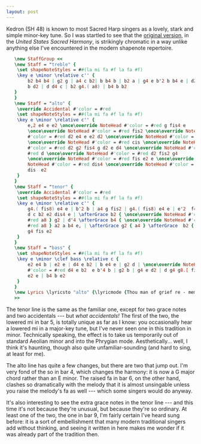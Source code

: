 ```yaml
---
layout: post
---
```


Kedron (SH 48) is known to most Sacred Harp singers as a lovely, stark
and simple minor-key tune. So I was startled to see that the [original
version,](http://people.bethel.edu/~rhomar/TunePages/Kedron.html) in the
*United States Sacred Harmony*, is strikingly chromatic in a way unlike
anything else I've encountered in the modern shapenote repertoire.

```lilypond
   \new StaffGroup <<
   \new Staff = "treble" {
    \set shapeNoteStyles = ##(la mi fa #f la fa #f)
    \key e \minor \relative c'' {
        b2 b4 b4 | g2 g | a4 c b2| b b4 b | b2 a | g4 e b'2 b b4 e | d2 e | b4
        b d2 | d d4 c | b2 g4.( a8) | b4 b b2
   }
   }
   \new Staff = "alto" {
    \override Accidental #'color = #red
    \set shapeNoteStyles = ##(la mi fa #f la fa #f)
    \key e \minor \relative c'' {
        e,2 e4 e e2 \once\override NoteHead #'color = #red g fis4 e
        \once\override NoteHead #'color = #red fis2 \once\override NoteHead
        #'color = #red d2 e4 e e2 d2 \once\override NoteHead #'color = #red b4
        \once\override NoteHead #'color = #red cis \once\override NoteHead
        #'color = #red d2 g2 fis4 g d2 e d4 \once\override NoteHead #'color =
        #red d \once\override NoteHead #'color = #red d2 fis2 g4
        \once\override NoteHead #'color = #red fis e2 e \once\override
        NoteHead #'color = #red dis4 \once\override NoteHead #'color = #red
        dis  e2
    }
   }
   \new Staff = "tenor" {
    \override Accidental #'color = #red
    \set shapeNoteStyles = ##(la mi fa #f la fa #f)
    \key e \minor \relative c'' {
        g4.( fis8) e4 e | b'2 b | a4 g fis2 | g4.( fis8) e4 e | e'2  f4( e) |
        d c b2 e2 dis4 e | \afterGrace b2 { \once\override NoteHead #'color =
        #red a8 } g2 | d'4 \afterGrace b4 { \once\override NoteHead #'color =
        #red a8 } a2 a b4 e, | \afterGrace g2 { a4 } \afterGrace  b2 { a4 } |
        g4 fis e2
    }
   }
   \new Staff = "bass" {
    \set shapeNoteStyles = ##(la mi fa #f la fa #f)
    \key e \minor \clef bass \relative c {
        e2 e4 b | e2 e | d4 e b2 | b e4 e | g2 d | \once\override NoteHead
        #'color = #red d4 e b2  e b'4 b | g2 b | g4 e d2 | d g4 g8.[ fis16] |
        e2 e | b4 b e2
    }
   }
   \new Lyrics \lyricsto "alto" {\lyricmode {Thou man of grief re - mem - ber me}}
   >>

```


The tenor line is the same as the familiar one, except for two grace
notes and two accidentals --- but *what accidentals!* The first of the
two, the lowered <span class="title-ref">mi</span> in bar 5, is totally
unique as far as I know: you occasionally hear a lowered <span
class="title-ref">mi</span> in a major-key tune, but I've never seen one
in this tradition in minor. Technically speaking, the effect is to take
us temporarily out of standard Aeolian minor and into the Phrygian mode.
Aesthetically... well, I think it's haunting, though also quite
unfamiliar-sounding (and hard to sing, at least for me).

The alto line has quite a few changes, but there are two that jump out.
I'm very fond of the <span class="title-ref">so</span> in bar 4, which
changes the harmony: it is now a G major chord rather than an E minor.
The raised <span class="title-ref">fa</span> in bar 6, on the other
hand, clashes so dramatically with the melody that it is almost
unsingable unless you raise the melody's <span
class="title-ref">fa</span> as well --- which some singers would do
anyway.

It's also interesting to see the extra grace notes in the tenor line ---
and this time it's not because they're unusual, but because they're so
ordinary. At least one of the two, the one in bar 9, I'm fairly certain
I've heard sung before: it is a sort of embellishment that many modern
traditional singers add without thinking, and seeing it written in here
makes me wonder if it was already part of the tradition then.
